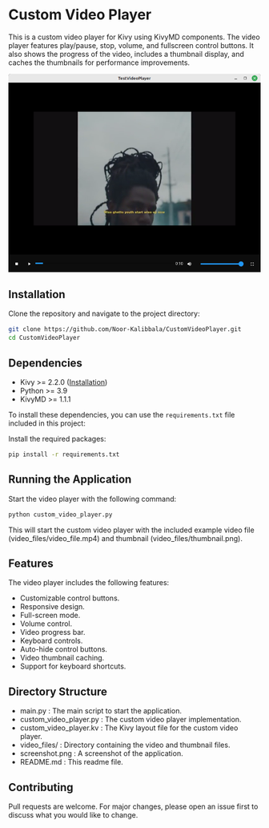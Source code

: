 # Custom Video Player

This is a custom video player for Kivy using KivyMD components. The video player features play/pause, stop, volume, and fullscreen control buttons. It also shows the progress of the video, includes a thumbnail display, and caches the thumbnails for performance improvements.


![Screenhot of the custom video player](img.png)

## Installation

Clone the repository and navigate to the project directory:

```bash
git clone https://github.com/Noor-Kalibbala/CustomVideoPlayer.git
cd CustomVideoPlayer
```
## Dependencies

- Kivy >= 2.2.0 ([Installation](https://kivy.org/doc/stable/installation/installation.html))
- Python >= 3.9
- KivyMD >= 1.1.1


To install these dependencies, you can use the `requirements.txt` file included in this project:

Install the required packages:
```bash
pip install -r requirements.txt

```

## Running the Application

Start the video player with the following command:
```bash
python custom_video_player.py
```
This will start the custom video player with the included example video file (video_files/video_file.mp4) and thumbnail (video_files/thumbnail.png).

## Features

The video player includes the following features:

- Customizable control buttons.
- Responsive design.
- Full-screen mode.
- Volume control.
- Video progress bar.
- Keyboard controls.
- Auto-hide control buttons.
- Video thumbnail caching.
- Support for keyboard shortcuts.

## Directory Structure

- main.py : The main script to start the application.
- custom_video_player.py : The custom video player implementation.
- custom_video_player.kv : The Kivy layout file for the custom video player.
- video_files/ : Directory containing the video and thumbnail files.
- screenshot.png : A screenshot of the application.
- README.md : This readme file.

## Contributing

Pull requests are welcome. For major changes, please open an issue first to discuss what you would like to change.